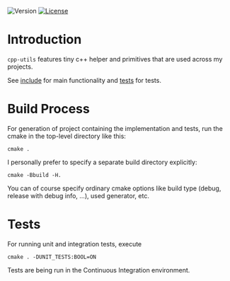 ![Version](https://img.shields.io/badge/version-0.9.0-green.svg)
[![License](https://img.shields.io/badge/license-MIT_License-green.svg?style=flat)](LICENSE)

# Introduction
`cpp-utils` features tiny c++ helper and primitives that are used across my projects.

See [include](include) for main functionality and [tests](tests) for tests.

# Build Process
For generation of project containing the implementation and tests, run the cmake in the top-level directory like this:

`cmake .`

I personally prefer to specify a separate build directory explicitly:

`cmake -Bbuild -H.`

You can of course specify ordinary cmake options like build type (debug, release with debug info, ...), used generator, etc.

# Tests
For running unit and integration tests, execute

`cmake . -DUNIT_TESTS:BOOL=ON`

Tests are being run in the Continuous Integration environment.
